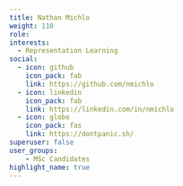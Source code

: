 ```yaml
---
title: Nathan Michlo
weight: 110
role:
interests:
  - Representation Learning
social:
  - icon: github
    icon_pack: fab
    link: https://github.com/nmichlo
  - icon: linkedin
    icon_pack: fab
    link: https://linkedin.com/in/nmichlo
  - icon: globe
    icon_pack: fas
    link: https://dontpanic.sh/
superuser: false
user_groups:
    - MSc Candidates 
highlight_name: true
---
```

